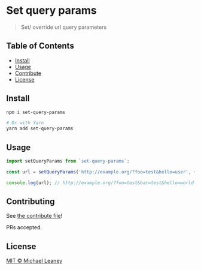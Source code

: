 # Set query params

> Set/ override url query parameters

## Table of Contents

- [Install](#install)
- [Usage](#usage)
- [Contribute](#contribute)
- [License](#license)

## Install

```sh
npm i set-query-params

# Or with Yarn
yarn add set-query-params
```

## Usage

```js
import setQueryParams from `set-query-params`;

const url = setQueryParams('http://example.org/?foo=test&hello=user', { hello: 'world' });

console.log(url); // http://example.org/?foo=test&bar=test&hello=world
```

## Contributing

See [the contribute file](CONTRIBUTING.md)!

PRs accepted.

## License

[MIT © Michael Leaney](LICENSE)
